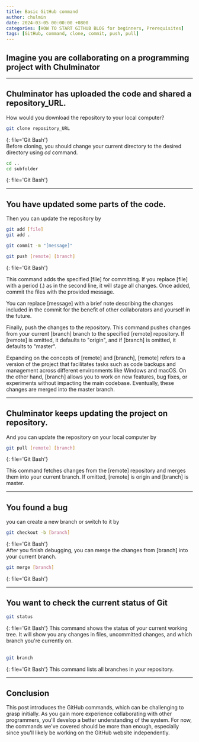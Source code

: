 ```yaml
---
title: Basic GitHub command
author: chulmin
date: 2024-03-05 00:00:00 +0800
categories: [HOW TO START GITHUB BLOG for beginners, Prerequisites]
tags: [GitHub, command, clone, commit, push, pull]
---
```


## Imagine you are collaborating on a programming project with Chulminator 
___
## Chulminator has uploaded the code and shared a repository_URL. 
How would you download the repository to your local computer?

```bash
git clone repository_URL
```
{: file='Git Bash'} 
  <br/>
Before cloning, you should change your current directory to the desired directory using _cd_ command.

```bash
cd .. 
cd subfolder
```
{: file='Git Bash'}
___
## You have updated some parts of the code. 
Then you can update the repository by

```bash
git add [file]
git add .

git commit -m "[message]"

git push [remote] [branch]
```
{: file='Git Bash'}

This command adds the specified [file] for committing. If you replace [file] with a period (.) as in the second line, it will stage all changes. Once added, commit the files with the provided message.

You can replace [message] with a brief note describing the changes included in the commit for the benefit of other collaborators and yourself in the future.

Finally, push the changes to the repository. This command pushes changes from your current [branch] branch to the specified [remote] repository. If [remote] is omitted, it defaults to "origin", and if [branch] is omitted, it defaults to "master".

Expanding on the concepts of [remote] and [branch], [remote] refers to a version of the project that facilitates tasks such as code backups and management across different environments like Windows and macOS. On the other hand, [branch] allows you to work on new features, bug fixes, or experiments without impacting the main codebase. Eventually, these changes are merged into the master branch.

___

## Chulminator keeps updating the project on repository.
 And you can update the repository on your local computer by

```bash
git pull [remote] [branch]
```
{: file='Git Bash'}

This command fetches changes from the [remote] repository and merges them into your current branch. If omitted, [remote] is origin and [branch] is master.

___

## You found a bug
you can create a new branch or switch to it by
```bash
git checkout -b [branch]
```
{: file='Git Bash'}
<br/>
After you finish debugging, you can merge the changes from [branch] into your current branch.

```bash
git merge [branch]
```
{: file='Git Bash'}
___
## You want to check the current status of Git

```bash
git status
```
{: file='Git Bash'}
This command shows the status of your current working tree. It will show you any changes in files, uncommitted changes, and which branch you're currently on.
<br/>
<br/>

```bash
git branch
```
{: file='Git Bash'}
This command lists all branches in your repository.
<br/>

___

## Conclusion

This post introduces the GitHub commands, which can be challenging to grasp initially. As you gain more experience collaborating with other programmers, you'll develop a better understanding of the system. For now, the commands we've covered should be more than enough, especially since you'll likely be working on the GitHub website independently.
